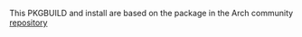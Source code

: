 This PKGBUILD and install are based on the package in the Arch community [repository](https://www.archlinux.org/packages/core/x86_64/gettext/)
